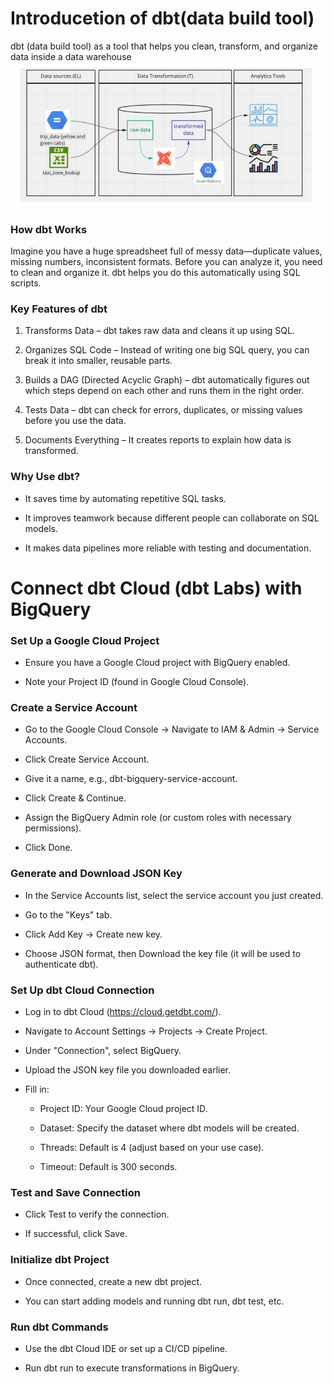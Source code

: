 # Introducetion of dbt(data build tool)
dbt (data build tool) as a tool that helps you clean, transform, and organize data inside a data warehouse
![alt text](https://github.com/Yaxin12/dbt_demo/blob/main/image/1.png)

### How dbt Works
Imagine you have a huge spreadsheet full of messy data—duplicate values, missing numbers, inconsistent formats. Before you can analyze it, you need to clean and organize it. dbt helps you do this automatically using SQL scripts.

### Key Features of dbt
1. Transforms Data – dbt takes raw data and cleans it up using SQL.

2. Organizes SQL Code – Instead of writing one big SQL query, you can break it into smaller, reusable parts.

3. Builds a DAG (Directed Acyclic Graph) – dbt automatically figures out which steps depend on each other and runs them in the right order.

4. Tests Data – dbt can check for errors, duplicates, or missing values before you use the data.

5. Documents Everything – It creates reports to explain how data is transformed.

### Why Use dbt?
* It saves time by automating repetitive SQL tasks.

* It improves teamwork because different people can collaborate on SQL models.

* It makes data pipelines more reliable with testing and documentation.

# Connect dbt Cloud (dbt Labs) with BigQuery

### Set Up a Google Cloud Project
* Ensure you have a Google Cloud project with BigQuery enabled.

* Note your Project ID (found in Google Cloud Console).

### Create a Service Account
* Go to the Google Cloud Console → Navigate to IAM & Admin → Service Accounts.

* Click Create Service Account.

* Give it a name, e.g., dbt-bigquery-service-account.

* Click Create & Continue.

* Assign the BigQuery Admin role (or custom roles with necessary permissions).

* Click Done.

### Generate and Download JSON Key
* In the Service Accounts list, select the service account you just created.

* Go to the "Keys" tab.

* Click Add Key → Create new key.

* Choose JSON format, then Download the key file (it will be used to authenticate dbt).

### Set Up dbt Cloud Connection
* Log in to dbt Cloud (https://cloud.getdbt.com/).

* Navigate to Account Settings → Projects → Create Project.

* Under "Connection", select BigQuery.

* Upload the JSON key file you downloaded earlier.

* Fill in:

    * Project ID: Your Google Cloud project ID.

    * Dataset: Specify the dataset where dbt models will be created.

    * Threads: Default is 4 (adjust based on your use case).

    * Timeout: Default is 300 seconds.

### Test and Save Connection
* Click Test to verify the connection.

* If successful, click Save.

### Initialize dbt Project
* Once connected, create a new dbt project.

* You can start adding models and running dbt run, dbt test, etc.

### Run dbt Commands
* Use the dbt Cloud IDE or set up a CI/CD pipeline.

* Run dbt run to execute transformations in BigQuery.